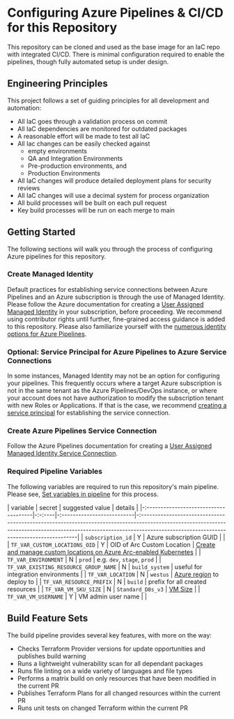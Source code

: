 # Configuring Azure Pipelines & CI/CD for this Repository

This repository can be cloned and used as the base image for an IaC repo with
integrated CI/CD. There is minimal configuration required to enable the pipelines,
though fully automated setup is under design.

## Engineering Principles

This project follows a set of guiding principles for all development and
automation:

- All IaC goes through a validation process on commit
- All IaC dependencies are monitored for outdated packages
- A reasonable effort will be made to test all IaC
- All Iac changes can be easily checked against
  - empty environments
  - QA and Integration Environments
  - Pre-production environments, and
  - Production Environments
- All IaC changes will produce detailed deployment plans for security reviews
- All IaC changes will use a decimal system for process organization
- All build processes will be built on each pull request
- Key build processes will be run on each merge to main

## Getting Started

The following sections will walk you through the process of configuring Azure
pipelines for this repository.

### Create Managed Identity

Default practices for establishing service connections between Azure Pipelines
and an Azure subscription is through the use of Managed Identity. Please follow
the Azure documentation for creating a [User Assigned Managed Identity](https://learn.microsoft.com/entra/identity/managed-identities-azure-resources/how-manage-user-assigned-managed-identities?pivots=identity-mi-methods-azp)
in your subscription, before proceeding. We recommend using contributor rights
until further, fine-grained access guidance is added to this repository. Please
also familiarize yourself with the [numerous identity options for Azure Pipelines](https://learn.microsoft.com/azure/devops/integrate/get-started/authentication/service-principal-managed-identity?view=azure-devops#option-1-create-an-application-service-principal).

### Optional: Service Principal for Azure Pipelines to Azure Service Connections

In some instances, Managed Identity may not be an option for configuring your pipelines.
This frequently occurs where a target Azure subscription is not in the same tenant as
the Azure Pipelines/DevOps instance, or where your account does not have authorization to
modify the subscription tenant with new Roles or Applications. If that is the case,
we recommend [creating a service principal](https://learn.microsoft.com/cli/azure/azure-cli-sp-tutorial-1?tabs=bash)
for establishing the service connection.

### Create Azure Pipelines Service Connection

Follow the Azure Pipelines documentation for creating a
[User Assigned Managed Identity Service Connection](https://learn.microsoft.com/azure/devops/pipelines/library/service-endpoints?view=azure-devops).

### Required Pipeline Variables

The following variables are required to run this repository's main pipeline.
Please see, [Set variables in pipeline](https://learn.microsoft.com/azure/devops/pipelines/process/variables?view=azure-devops&tabs=classic%2Cbatch#set-variables-in-pipeline) for this process.

| variable                              | secret | suggested value            | details                                                                                                                                                                                                             |
|-:-------------------------------------|-:-:----|-:--------------------------|-:-------------------------------------------------------------------------------------------------------------------------------------------------------------------------------------------------------------------|
| `subscription_id`                     | Y      | Azure subscription GUID    |                                                                                                                                                                                                                     |
| `TF_VAR_CUSTOM_LOCATIONS_OID`         | Y      | OID of Arc Custom Location | [Create and manage custom locations on Azure Arc-enabled Kubernetes](https://learn.microsoft.com/azure/azure-arc/kubernetes/custom-locations)                                                                       |
| `TF_VAR_ENVIRONMENT`                  | N      | `prod`                     | e.g. `dev`, `stage`, `prod`                                                                                                                                                                                         |
| `TF_VAR_EXISTING_RESOURCE_GROUP_NAME` | N      | `build_system`             | useful for integration environments                                                                                                                                                                                 |
| `TF_VAR_LOCATION`                     | N      | `westus`                   | [Azure region](https://azure.microsoft.com/explore/global-infrastructure/geographies/) to deploy to                                                                                                                 |
| `TF_VAR_RESOURCE_PREFIX`              | N      | `build`                    | prefix for all created resources                                                                                                                                                                                    |
| `TF_VAR_VM_SKU_SIZE`                  | N      | `Standard_D8s_v3`          | [VM Size](https://learn.microsoft.com/azure/virtual-machines/sizes/overview?tabs=breakdownseries%2Cgeneralsizelist%2Ccomputesizelist%2Cmemorysizelist%2Cstoragesizelist%2Cgpusizelist%2Cfpgasizelist%2Chpcsizelist) |
| `TF_VAR_VM_USERNAME`                  | Y      | VM admin user name         |                                                                                                                                                                                                                     |

## Build Feature Sets

The build pipeline provides several key features, with more on the way:

- Checks Terraform Provider versions for update opportunities and publishes build warning
- Runs a lightweight vulnerability scan for all dependant packages
- Runs file linting on a wide variety of languages and file types
- Performs a matrix build on only resources that have been modified in the current PR
- Publishes Terraform Plans for all changed resources within the current PR
- Runs unit tests on changed Terraform within the current PR
